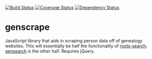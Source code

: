 [![Build Status](https://travis-ci.org/rootsdev/genscrape.svg)](https://travis-ci.org/rootsdev/genscrape)
[![Coverage Status](https://coveralls.io/repos/rootsdev/genscrape/badge.svg)](https://coveralls.io/r/rootsdev/genscrape)
[![Dependency Status](https://david-dm.org/rootsdev/genscrape.svg)](https://david-dm.org/rootsdev/genscrape)

genscrape
==========

JavaScript library that aids in scraping person data off of genealogy websites. 
This will essentially be half the functionality of [roots-search](https://github.com/rootsdev/roots-search); 
[gensearch](https://github.com/genealogysystems/gensearch) is the other half.
Requires jQuery.
